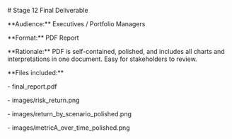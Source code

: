 \# Stage 12 Final Deliverable



\*\*Audience:\*\* Executives / Portfolio Managers  

\*\*Format:\*\* PDF Report  

\*\*Rationale:\*\* PDF is self-contained, polished, and includes all charts and interpretations in one document. Easy for stakeholders to review.



\*\*Files included:\*\*

\- final\_report.pdf

\- images/risk\_return.png

\- images/return\_by\_scenario\_polished.png

\- images/metricA\_over\_time\_polished.png



